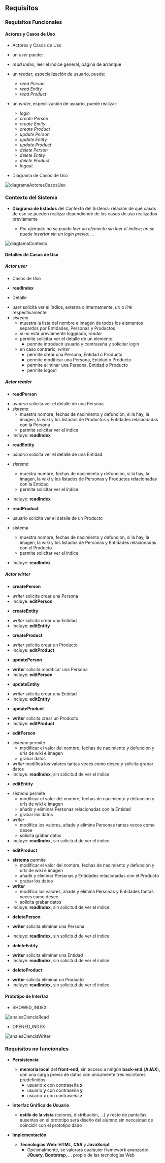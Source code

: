 ## Requisitos

### Requisitos Funcionales

#### Actores y Casos de Uso

- Actores y Casos de Uso 

* un *user* puede:
 * _read Index_, leer el índice general, página de arranque

* un *reader*, especialización de usuario, puede:
  * _read Person_
  * _read Entity_
  * _read Product_ 

* un *writer*, especilización de usuario, puede realizar:
  * _login_
  * _create Person_ 
  * _create Entity_
  * _create Product_
  * _update Person_
  * _update Entity_
  * _update Product_ 
  * _delete Person_
  * _delete Entity_
  * _delete Product_
  * _logout_ 


- Diagrama de Casos de Uso

![diagramaActoresCasosUso](./docs/diagrams/out/diagramaActoresCasosUso/ActoresCasosUso.svg)


### Contexto del Sistema

- **Diagrama de Estados** del Contexto del Sistema: relación de qué casos de uso se pueden realizar dependiendo de los casos de uso realizados previamente

  * _Por ejemplo: no se puede leer un elemento sin leer el índice; no se puede insertar sin un login previo; ..._

![diagtamaContexto](./docs/diagrams/out/diagtamaContexto/diagtamaContexto.svg)


#### Detalles de Casos de Uso

##### Actor _user_


- Casos de Uso
 * **__readIndex__**

- Detalle

* *user* solicita ver el índice, externa o internamente, _url_ o _link_ respectivamente
* *sistema* 
  * muestra la lista del nombre e imagen de todos los elementos separdos por Entidades, Personas y Productos
  * si no está previamente loggeado, _reader_
  * permite solicitar ver el detalle de un elemento
    * permite introducir usuario y contraseña y solicitar login
  * en caso contrario, _writer_
    * permite crear una Persona, Entidad o Producto
    * permite modificar una Persona, Entidad o Producto
    * permite eliminar una Persona, Entidad o Producto
    * permite logout


##### Actor _reader_

-  **__readPerson__**

* *usuario* solicita ver el detalle de una Persona
* *sistema* 
  * muestra nombre, fechas de nacimiento y defunción, si la hay, la imagen, la wiki y los  listados de Productos y Entidades relacionadas con la Persona
  * permite solicitar ver el índice
* Incluye: **__readIndex__** 


- **__readEntity__**

* *usuario* solicita ver el detalle de una Entidad
* *sistema* 
  * muestra nombre, fechas de nacimiento y defunción, si la hay, la imagen, la wiki y los  listados de Personas y Productos relacionadas con la Entidad
  * permite solicitar ver el índice
* Incluye: **__readIndex__**

* **__readProduct__**

* usuario solicita ver el detalle de un Producto
* sistema 
  * muestra nombre, fechas de nacimiento y defunción, si la hay, la imagen, la wiki y los  listados de Personas y Entidades relacionadas con el Producto
  * permite solicitar ver el índice
* Incluye: **__readIndex__**


##### Actor _wirter_

- **__createPerson__**
 
* *writer* solicita crear una Persona
* Incluye: **__editPerson__**

- **__createEntity__**
 
* *writer* solicita crear una Entidad
* Incluye: **__editEntity__**

- **__createProduct__**
 
* *writer* solicita crear un Producto
* Incluye: **__editProduct__**

- **__updatePerson__**
 
* **writer** solicita modificar una Persona
* Incluye: **__editPerson__**

- **__updateEntity__**

* *writer* solicita crear una Entidad
* Incluye: **__editEntity__**

- **__updateProduct__**
 
* **writer** solicita crear un Producto
* Incluye: **__editProduct__**

- **__editPerson__**

* *sistema* permite 
  * modificar el valor del nombre, fechas de nacimiento y defunción y urls de wiki e imagen
  * grabar datos
* *writer* modifica los valores tantas veces como desee y solicita grabar datos
* Incluye: **__readIndex__**, sin solicitud de ver el índice

- **__editEntity__**

* *sistema* permite 
  * modificar el valor del nombre, fechas de nacimiento y defunción y urls de wiki e imagen
  * añadir y eliminar Personas relacionadas con la Entidad
  * grabar los datos
* *writer* 
  * modifica los valores, añade y elimina Personas tantas veces como desee 
  * solicita grabar datos
* Incluye: **__readIndex__**, sin solicitud de ver el índice

- **__editProduct__**

* **sistema** permite 
  * modificar el valor del nombre, fechas de nacimiento y defunción y urls de wiki e imagen
  * añadir y eliminar Personas y Entidades relacionadas con el Producto
  * grabar los datos
* **writer** 
  * modifica los valores, añade y elimina Personas y Entidades tantas veces como desee 
  * solicita grabar datos
* Incluye: **__readIndex__**, sin solicitud de ver el índice

- **__deletePerson__**

* **writer** solicita eliminar una Persona
- Incluye: **__readIndex__**, sin solicitud de ver el índice

- **__deleteEntity__**

* **writer** solicita eliminar una Entidad
* Incluye: **__readIndex__**, sin solicitud de ver el índice

- **__deleteProduct__**
 
* **writer** solicita eliminar un Producto
* Incluye: **__readIndex__**, sin solicitud de ver el índice


#### Prototipo de Interfaz

- SHOWED_INDEX 

![analesCienciaRead](./docs/images/analesCienciaRead.png)

- OPENED_INDEX

![analesCienciaWriter](./docs/images/AnalesCienciaWriter.png)


### Requisitos no funcionales

- **Persistencia**
  * **memoria local** del __front-end__, sin acceso a ningún __back-end__ (__AJAX__), con una carga previa de datos con únicamente tres escritores predefinidos:
    * usuario __x__ con contraseña __x__
    * usuario __y__ con contraseña __y__
    * usuario __z__ con contraseña __z__

- **Interfaz Gráfica de Usuario**
  * **estilo de la vista** (colores, distribución, ...) y resto de pantallas ausentes en el prototipo será diseño del alumno sin necesidad de coincidir con el prototipo dado

- **Implementación** 
  * **Tecnologías Web**: __HTML__, ___CSS___ y __JavaScript__
    * Opcionalmente, se valorará cualquier framework avanzado: __JQuery__, __Bootstrap__, ... propio de las tecnologías Web




